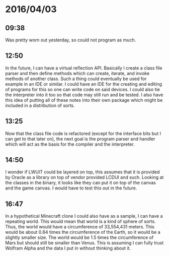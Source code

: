 # 2016/04/03

## 09:38

Was pretty worn out yesterday, so could not program as much.

## 12:50

In the future, I can have a virtual reflection API. Basically I create a class
file parser and then define methods which can create, iterate, and invoke
methods of another class. Such a thing could eventually be used for example in
an IDE or similar. I could have an IDE for the creating and editing of programs
for this so one can write code on said devices. I could also tie the
interpreter into it too so that code may still run and be tested. I also have
this idea of putting all of these notes into their own package which might be
included in a distribution of sorts.

## 13:25

Now that the class file code is refactored (except for the interface bits but
I can get to that later on), the next goal is the program parser and handler
which will act as the basis for the compiler and the interpreter.

## 14:50

I wonder if LWUIT could be layered on top, this assumes that it is provided by
Oracle as a library on top of vendor provided LCDUI and such. Looking at the
classes in the binary, it looks like they can put it on top of the canvas and
the game canvas. I would have to test this out in the future.

## 16:47

In a hypothetical Minecraft clone I could also have as a sample, I can have
a repeating world. This would mean that world is a kind of sphere of sorts.
Thus, the world would have a circumference of 33,554,431 meters. This would be
about 0.84 times the circumference of the Earth, so it would be a slightly
smaller size. The world would be 1.5 times the circumference of Mars but
should still be smaller than Venus. This is assuming I can fully trust
Wolfram Alpha and the data I put in without thinking about it.

